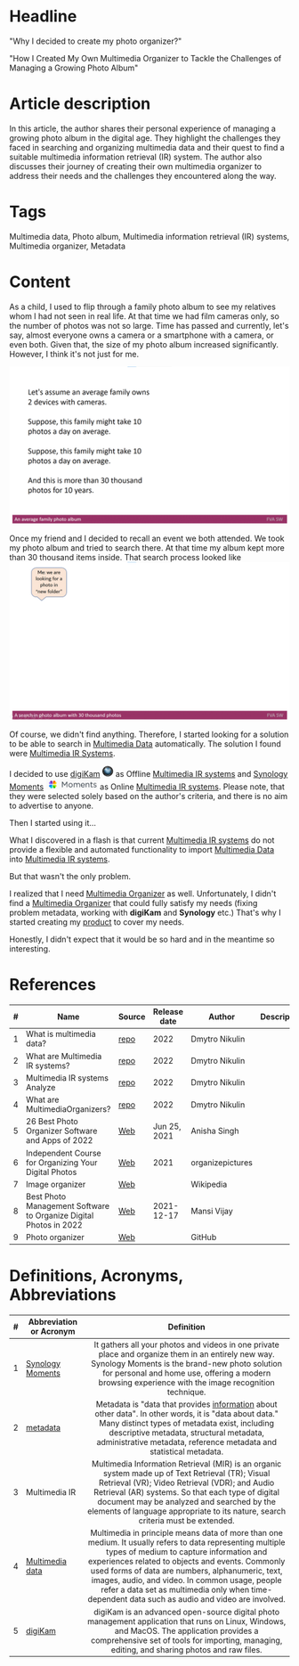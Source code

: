 # Headline
"Why I decided to create my photo organizer?"

"How I Created My Own Multimedia Organizer to Tackle the Challenges of Managing a Growing Photo Album"

# Article description
In this article, the author shares their personal experience of managing a growing photo album in the digital age.
They highlight the challenges they faced in searching and organizing multimedia data and their quest to find a suitable multimedia information retrieval (IR) system.
The author also discusses their journey of creating their own multimedia organizer to address their needs and the challenges they encountered along the way. 

# Tags
Multimedia data, Photo album, Multimedia information retrieval (IR) systems, Multimedia organizer, Metadata

# Content
As a child, I used to flip through a family photo album to see my relatives whom I had not seen in real life.
At that time we had film cameras only, so the number of photos was not so large.
Time has passed and currently, let's say, almost everyone owns a camera or a smartphone with a camera, or even both.
Given that, the size of my photo album increased significantly. However, I think it's not just for me.

<img src="./Images/Anaveragefamilyphotoalbum.gif" alt="Anaveragefamilyphotoalbum.gif" />

Once my friend and I decided to recall an event we both attended. We took my photo album and tried to search there. 
At that time my album kept more than 30 thousand items inside. That search process looked like
<img src="./Images/Asearchinphotoalbumwith30thousandphotos.gif" alt="Asearchinphotoalbumwith30thousandphotos.gif" />

Of course, we didn't find anything. Therefore, I started looking for a solution to be able to search in [Multimedia Data](./MultimediaData.md) automatically. 
The solution I found were [Multimedia IR Systems](./MultimediaIRSystems.md). 

I decided to use [digiKam](https://www.digikam.org/) <img src="./Images/digiKam.png" alt="digiKam.png" width="20" height="20"/> as Offline [Multimedia IR systems](./MultimediaIRSystems.md) 
and [Synology Moments](https://www.synology.com/en-global/dsm/feature/moments) <img src="./Images/SynologyMoments.png" alt="SynologyMoments.png" height="20" /> as Online [Multimedia IR systems](./MultimediaIRSystems.md).
Please note, that they were selected solely based on the author's criteria, and there is no aim to advertise to anyone.

Then I started using it... 

What I discovered in a flash is that current [Multimedia IR systems](./MultimediaIRSystems.md) do not provide a flexible and automated functionality to import [Multimedia Data](./MultimediaData.md) into [Multimedia IR systems](./MultimediaIRSystems.md).

But that wasn't the only problem.

I realized that I need [Multimedia Organizer](./MultimediaOrganizers.md) as well.
Unfortunately, I didn't find a [Multimedia Organizer](./MultimediaOrganizers.md) that could fully satisfy my needs (fixing problem metadata, working with **digiKam** and **Synology** etc.)
That's why I started creating my [product](https://github.com/dimanikulin/fva) to cover my needs. 

Honestly, I didn't expect that it would be so hard and in the meantime so interesting.

# References
| # | Name                 | Source                | Release date           |  Author                 | Description   |
| - | ---------------------|---------------------- |----------------------- | ----------------------- |:-------------:|
| 1 | What is multimedia data?|[repo](./MultimediaData.md)| 2022            | Dmytro Nikulin |  |
| 2 | What are Multimedia IR systems?|[repo](./MultimediaIRSystems.md)|2022 | Dmytro Nikulin |  |
| 3 | Multimedia IR systems Analyze|[repo](./MultimediaIRSystemsAnalyze.md)|2022| Dmytro Nikulin |  |
| 4 | What are MultimediaOrganizers?|[repo](./MultimediaOrganizers.md)|2022 | Dmytro Nikulin | |
| 5 | 26 Best Photo Organizer Software and Apps of 2022 |[Web](https://www.pixpa.com/blog/photo-organiser)| Jun 25, 2021    | Anisha Singh   | |
| 6 | Independent Course for Organizing Your Digital Photos |[Web](https://www.organizepictures.com/organize-digital-photos-course)| 2021        | organizepictures | |
| 7 | Image organizer      |[Web](https://en.wikipedia.org/wiki/Image_organizer)|                        | Wikipedia      | |
| 8 | Best Photo Management Software to Organize Digital Photos in 2022 |[Web](https://wethegeek.com/best-photo-management-software-organize-photos/)| 2021-12-17 | Mansi Vijay ||
| 9 | Photo organizer |[Web](https://github.com/topics/photo-organizer)| | GitHub ||

# Definitions, Acronyms, Abbreviations
| # | Abbreviation or Acronym | Definition     |
| - | ------------------------|:--------------:|
| 1 | [Synology Moments](https://www.synology.com/en-global/dsm/feature/moments)|It gathers all your photos and videos in one private place and organize them in an entirely new way. Synology Moments is the brand-new photo solution for personal and home use, offering a modern browsing experience with the image recognition technique. |
| 2 | [metadata](https://en.wikipedia.org/wiki/Metadata)|Metadata is "data that provides [information](https://en.wikipedia.org/wiki/Information) about other data". In other words, it is "data about data." Many distinct types of metadata exist, including descriptive metadata, structural metadata, administrative metadata, reference metadata and statistical metadata. |
| 3 | Multimedia IR| Multimedia Information Retrieval (MIR) is an organic system made up of Text Retrieval (TR); Visual Retrieval (VR); Video Retrieval (VDR); and Audio Retrieval (AR) systems. So that each type of digital document may be analyzed and searched by the elements of language appropriate to its nature, search criteria must be extended.|
| 4 | [Multimedia data](https://link.springer.com/referenceworkentry/10.1007%2F978-0-387-39940-9_1008)| Multimedia in principle means data of more than one medium. It usually refers to data representing multiple types of medium to capture information and experiences related to objects and events. Commonly used forms of data are numbers, alphanumeric, text, images, audio, and video. In common usage, people refer a data set as multimedia only when time-dependent data such as audio and video are involved.|
| 5 | [digiKam](https://www.digikam.org/about/)|digiKam is an advanced open-source digital photo management application that runs on Linux, Windows, and MacOS. The application provides a comprehensive set of tools for importing, managing, editing, and sharing photos and raw files. |
